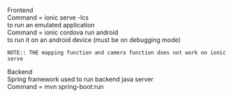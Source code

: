 Frontend <br /> 
	Command = ionic serve -lcs <br /> 
	to run an emulated application <br /> 
	Command = ionic cordova run android <br /> 
	to run it on an android device (must be on debugging mode) <br /> 
    
    NOTE:: THE mapping function and camera function does not work on ionic serve
    
Backend <br /> 
	Spring framework used to run backend java server <br /> 
	Command = mvn spring-boot:run
